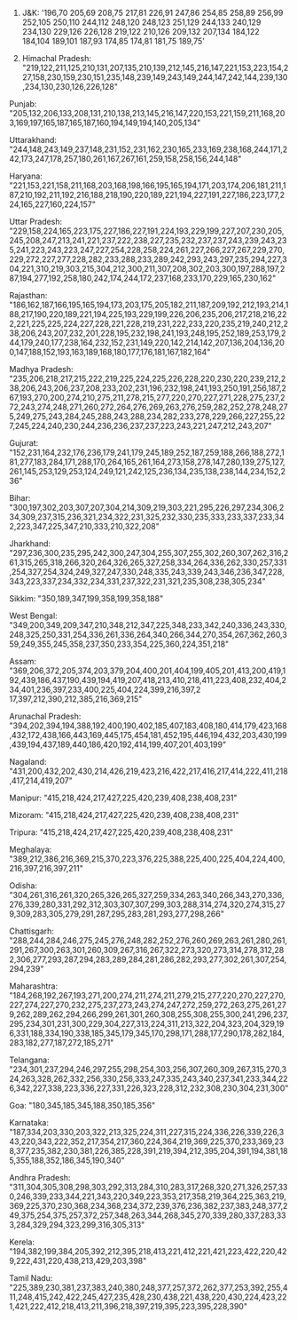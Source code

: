 1. J&K: '196,70 205,69 208,75 217,81 226,91 247,86 254,85 258,89 256,99 252,105 250,110 244,112 248,120 248,123 251,129 244,133 240,129 234,130 229,126 226,128 219,122 210,126 209,132 207,134 184,122 184,104 189,101 187,93 174,85 174,81 181,75 189,75'

2. Himachal Pradesh: "219,122,211,125,210,131,207,135,210,139,212,145,216,147,221,153,223,154,227,158,230,159,230,151,235,148,239,149,243,149,244,147,242,144,239,130,234,130,230,126,226,128"

Punjab: "205,132,206,133,208,131,210,138,213,145,216,147,220,153,221,159,211,168,203,169,197,165,187,165,187,160,194,149,194,140,205,134"

Uttarakhand: "244,148,243,149,237,148,231,152,231,162,230,165,233,169,238,168,244,171,242,173,247,178,257,180,261,167,267,161,259,158,258,156,244,148"

Haryana: "221,153,221,158,211,168,203,168,198,166,195,165,194,171,203,174,206,181,211,187,210,192,211,192,216,188,218,190,220,189,221,194,227,191,227,186,223,177,224,165,227,160,224,157"

Uttar Pradesh: "229,158,224,165,223,175,227,186,227,191,224,193,229,199,227,207,230,205,245,208,247,213,241,221,237,222,238,227,235,232,237,237,243,239,243,235,241,223,243,223,247,227,254,228,258,224,261,227,266,227,267,229,270,229,272,227,277,228,282,233,288,233,289,242,293,243,297,235,294,227,304,221,310,219,303,215,304,212,300,211,307,208,302,203,300,197,288,197,287,194,277,192,258,180,242,174,244,172,237,168,233,170,229,165,230,162"

Rajasthan: "186,162,187,166,195,165,194,173,203,175,205,182,211,187,209,192,212,193,214,188,217,190,220,189,221,194,225,193,229,199,226,206,235,206,217,218,216,222,221,225,225,224,227,228,221,228,219,231,222,233,220,235,219,240,212,238,206,243,207,232,201,228,195,232,198,241,193,248,195,252,189,253,179,244,179,240,177,238,164,232,152,231,149,220,142,214,142,207,136,204,136,200,147,188,152,193,163,189,168,180,177,176,181,167,182,164"

Madhya Pradesh: "235,206,218,217,215,222,219,225,224,225,226,228,220,230,220,239,212,238,206,243,206,237,208,233,202,231,196,232,198,241,193,250,191,256,187,267,193,270,200,274,210,275,211,278,215,277,220,270,227,271,228,275,237,272,243,274,248,271,260,272,264,276,269,263,276,259,282,252,278,248,275,249,275,243,284,245,288,243,288,234,282,233,278,229,266,227,255,227,245,224,240,230,244,236,236,237,237,223,243,221,247,212,243,207"

Gujurat: "152,231,164,232,176,236,179,241,179,245,189,252,187,259,188,266,188,272,181,277,183,284,171,288,170,264,165,261,164,273,158,278,147,280,139,275,127,261,145,253,129,253,124,249,121,242,125,236,134,235,138,238,144,234,152,236"

Bihar: "300,197,302,203,307,207,304,214,309,219,303,221,295,226,297,234,306,234,309,237,315,236,321,234,322,231,325,232,330,235,333,233,337,233,342,223,347,225,347,210,333,210,322,208"

Jharkhand: "297,236,300,235,295,242,300,247,304,255,307,255,302,260,307,262,316,261,315,265,318,266,320,264,326,265,327,258,334,264,336,262,330,257,331,254,327,254,324,249,327,247,330,248,335,243,339,243,346,236,347,228,343,223,337,234,332,234,331,237,322,231,321,235,308,238,305,234"

Sikkim: "350,189,347,199,358,199,358,188"

West Bengal: "349,200,349,209,347,210,348,212,347,225,348,233,342,240,336,243,330,248,325,250,331,254,336,261,336,264,340,266,344,270,354,267,362,260,359,249,355,245,358,237,350,233,354,225,360,224,351,218"

Assam: "369,206,372,205,374,203,379,204,400,201,404,199,405,201,413,200,419,192,439,186,437,190,439,194,419,207,418,213,410,218,411,223,408,232,404,234,401,236,397,233,400,225,404,224,399,216,397,2
17,397,212,390,212,385,216,369,215"

Arunachal Pradesh: "394,202,394,194,388,192,400,190,402,185,407,183,408,180,414,179,423,168,432,172,438,166,443,169,445,175,454,181,452,195,446,194,432,203,430,199,439,194,437,189,440,186,420,192,414,199,407,201,403,199"

Nagaland: "431,200,432,202,430,214,426,219,423,216,422,217,416,217,414,222,411,218,417,214,419,207"

Manipur: "415,218,424,217,427,225,420,239,408,238,408,231"

Mizoram: "415,218,424,217,427,225,420,239,408,238,408,231"

Tripura: "415,218,424,217,427,225,420,239,408,238,408,231"

Meghalaya: "389,212,386,216,369,215,370,223,376,225,388,225,400,225,404,224,400,216,397,216,397,211"

Odisha: "304,261,316,261,320,265,326,265,327,259,334,263,340,266,343,270,336,276,339,280,331,292,312,303,307,307,299,303,288,314,274,320,274,315,279,309,283,305,279,291,287,295,283,281,293,277,298,266"

Chattisgarh: "288,244,284,246,275,245,276,248,282,252,276,260,269,263,261,280,261,291,267,300,263,301,260,309,267,316,267,322,273,320,273,314,278,312,282,306,277,293,287,294,283,289,284,281,286,282,293,277,302,261,307,254,294,239"

Maharashtra: "184,268,192,267,193,271,200,274,211,274,211,279,215,277,220,270,227,270,227,274,227,270,232,275,237,273,243,274,247,272,259,272,263,275,261,279,262,289,262,294,266,299,261,301,260,308,255,308,255,300,241,296,237,295,234,301,231,300,229,304,227,313,224,311,213,322,204,323,204,329,196,331,188,334,190,338,185,345,179,345,170,298,171,288,177,290,178,282,184,283,182,277,187,272,185,271"

Telangana: "234,301,237,294,246,297,255,298,254,303,256,307,260,309,267,315,270,324,263,328,262,332,256,330,256,333,247,335,243,340,237,341,233,344,226,342,227,338,223,336,227,331,226,323,228,312,232,308,230,304,231,300"

Goa: "180,345,185,345,188,350,185,356"

Karnataka: "187,334,203,330,203,322,213,325,224,311,227,315,224,336,226,339,226,343,220,343,222,352,217,354,217,360,224,364,219,369,225,370,233,369,238,377,235,382,230,381,226,385,228,391,219,394,212,395,204,391,194,381,185,355,188,352,186,345,190,340"

Andhra Pradesh: "311,304,305,308,298,303,292,313,284,310,283,317,268,320,271,326,257,330,246,339,233,344,221,343,220,349,223,353,217,358,219,364,225,363,219,369,225,370,230,368,234,368,234,372,239,376,236,382,237,383,248,377,249,375,254,375,257,372,257,348,263,344,268,345,270,339,280,337,283,333,284,329,294,323,299,316,305,313"

Kerela: "194,382,199,384,205,392,212,395,218,413,221,412,221,421,223,422,220,429,222,431,220,438,213,429,203,398"

Tamil Nadu: "225,389,230,381,237,383,240,380,248,377,257,372,262,377,253,392,255,411,248,415,242,422,245,427,235,428,230,438,221,438,220,430,224,423,221,421,222,412,218,413,211,396,218,397,219,395,223,395,228,390"